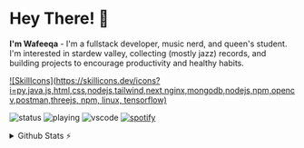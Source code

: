 # Hey There! 👋
**I'm Wafeeqa** - I'm a fullstack developer, music nerd, and queen's student. I'm interested in stardew valley, collecting (mostly jazz) records, and building projects to encourage productivity and healthy habits.

[![SkillIcons](https://skillicons.dev/icons?i=py,java,js,html,css,nodejs,tailwind,next,nginx,mongodb,nodejs,npm,opencv,postman,threejs, npm, linux, tensorflow)](https://skillicons.dev)<br/>

![status](https://nocache.advaith.workers.dev?url=https://img.shields.io/endpoint?url=https://dev.discordprofiles.me/api/badge/status/276544649148235776?simple=true)
![playing](https://nocache.advaith.workers.dev?url=https://img.shields.io/endpoint?url=https://dev.discordprofiles.me/api/badge/playing/276544649148235776)
![vscode](https://nocache.advaith.workers.dev?url=https://img.shields.io/endpoint?url=https://dev.discordprofiles.me/api/badge/vscode/276544649148235776)
[![spotify](https://nocache.advaith.workers.dev?url=https://img.shields.io/endpoint?url=https://dev.discordprofiles.me/api/badge/spotify/276544649148235776)](https://dev.discordprofiles.me/openspotify/276544649148235776)

<details>
  <summary>Github Stats ⚡</summary>
  
  <a href="#">![Github stats](https://github-readme-stats.vercel.app/api?username=wwafeeqa&theme=blueberry&count_private=true&hide_border=true&line_height=20)</a>
  <a href="#">![Top Langs](https://github-readme-stats.vercel.app/api/top-langs/?username=wwafeeqa&layout=compact&theme=blueberry&count_private=true&hide_border=true)</a>
</details>
